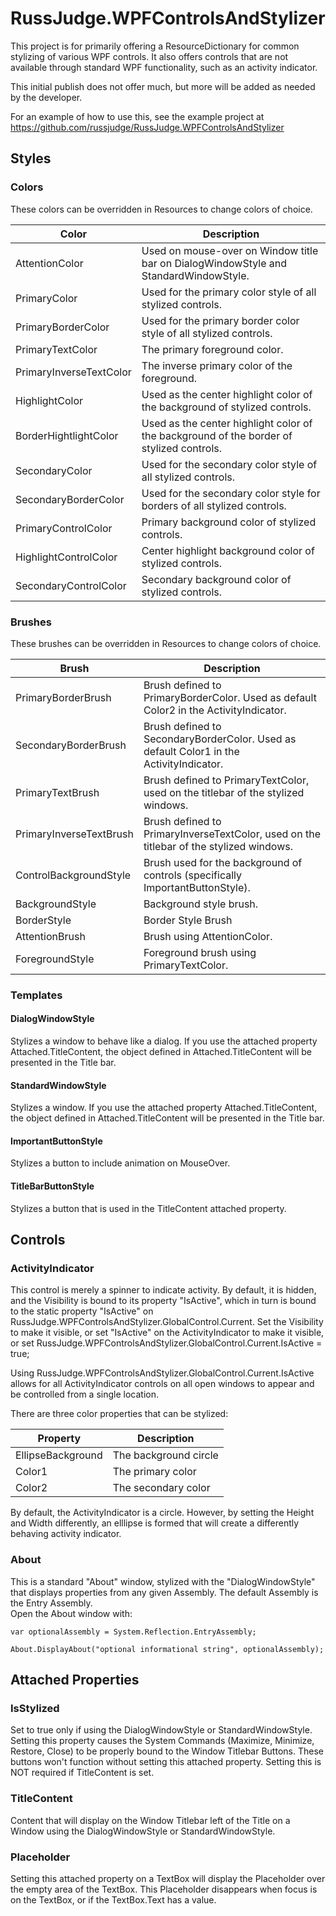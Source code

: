 # RussJudge.WPFControlsAndStylizer

This project is for primarily offering a ResourceDictionary for common stylizing of various WPF controls.  It also offers controls that are
not available through standard WPF functionality, such as an activity indicator.

This initial publish does not offer much, but more will be added as needed by the developer.

For an example of how to use this, see the example project at https://github.com/russjudge/RussJudge.WPFControlsAndStylizer



## Styles
### Colors
These colors can be overridden in Resources to change colors of choice.

| Color | Description |
| - | - |
| AttentionColor | Used on mouse-over on Window title bar on DialogWindowStyle and StandardWindowStyle.
| PrimaryColor | Used for the primary color style of all stylized controls.
| PrimaryBorderColor | Used for the primary border color style of all stylized controls.
| PrimaryTextColor | The primary foreground color.
| PrimaryInverseTextColor | The inverse primary color of the foreground.
| HighlightColor | Used as the center highlight color of the background of stylized controls.
| BorderHightlightColor | Used as the center highlight color of the background of the border of stylized controls.
| SecondaryColor | Used for the secondary color style of all stylized controls.
| SecondaryBorderColor | Used for the secondary color style for borders of all stylized controls.
| PrimaryControlColor | Primary background color of stylized controls.
| HighlightControlColor | Center highlight background color of stylized controls.
| SecondaryControlColor | Secondary background color of stylized controls.

### Brushes
These brushes can be overridden in Resources to change colors of choice.

| Brush | Description |
| - | - |
| PrimaryBorderBrush | Brush defined to PrimaryBorderColor.  Used as default Color2 in the ActivityIndicator.
| SecondaryBorderBrush | Brush defined to SecondaryBorderColor.  Used as default Color1 in the ActivityIndicator.
| PrimaryTextBrush | Brush defined to PrimaryTextColor, used on the titlebar of the stylized windows.
| PrimaryInverseTextBrush | Brush defined to PrimaryInverseTextColor, used on the titlebar of the stylized windows.
| ControlBackgroundStyle | Brush used for the background of controls (specifically ImportantButtonStyle).
| BackgroundStyle | Background style brush.
| BorderStyle |  Border Style Brush
| AttentionBrush | Brush using AttentionColor.
| ForegroundStyle | Foreground brush using PrimaryTextColor.

### Templates

#### DialogWindowStyle
Stylizes a window to behave like a dialog.  If you use the attached property Attached.TitleContent, the object defined in Attached.TitleContent will
be presented in the Title bar.

#### StandardWindowStyle
Stylizes a window.  If you use the attached property Attached.TitleContent, the object defined in Attached.TitleContent will
be presented in the Title bar.

#### ImportantButtonStyle
Stylizes a button to include animation on MouseOver.

#### TitleBarButtonStyle
Stylizes a button that is used in the TitleContent attached property.

## Controls

### ActivityIndicator
This control is merely a spinner to indicate activity.  By default, it is hidden, and the Visibility is bound to its property
"IsActive", which in turn is bound to the static property "IsActive" on RussJudge.WPFControlsAndStylizer.GlobalControl.Current.
Set the Visibility to make it visible, or set "IsActive" on the ActivityIndicator to make it visible,
or set RussJudge.WPFControlsAndStylizer.GlobalControl.Current.IsActive = true;

Using RussJudge.WPFControlsAndStylizer.GlobalControl.Current.IsActive allows for all ActivityIndicator controls on all open windows to
appear and be controlled from a single location.

There are three color properties that can be stylized:

| Property | Description |
| - | - |
| EllipseBackground | The background circle | Default is the style key "White".
| Color1 | The primary color | Default is the style key "PrimaryColor".
| Color2 | The secondary color | Default is the style key "SecondaryColor".

By default, the ActivityIndicator is a circle.  However, by setting the Height and Width differently, an elllipse is formed that will create a differently
behaving activity indicator.

### About
This is a standard "About" window, stylized with the "DialogWindowStyle" that displays properties from any given Assembly.  The default
Assembly is the Entry Assembly.  
Open the About window with:


`var optionalAssembly = System.Reflection.EntryAssembly;`

`About.DisplayAbout("optional informational string", optionalAssembly);`

## Attached Properties

### IsStylized
Set to true only if using the DialogWindowStyle or StandardWindowStyle.  Setting this property causes the System Commands (Maximize, Minimize, Restore, Close)
to be properly bound to the Window Titlebar Buttons.  These buttons won't function without setting this attached property.  Setting this is NOT required if
TitleContent is set.

### TitleContent
Content that will display on the Window Titlebar left of the Title on a Window using the DialogWindowStyle or StandardWindowStyle.

### Placeholder
Setting this attached property on a TextBox will display the Placeholder over the empty area of the TextBox. 
This Placeholder disappears when focus is on the TextBox, or if the TextBox.Text has a value.




